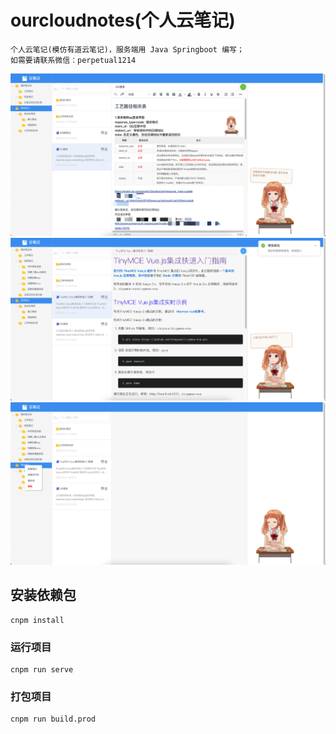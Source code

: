 # ourcloudnotes(个人云笔记)
```
个人云笔记(模仿有道云笔记)，服务端用 Java Springboot 编写；
如需要请联系微信：perpetual1214
```
![img.png](mdfile/img.png)
![img.png](mdfile/img2.png)
![img.png](mdfile/img_1.png)

## 安装依赖包

```
cnpm install
```

### 运行项目

```
cnpm run serve
```

### 打包项目

```
cnpm run build.prod
```